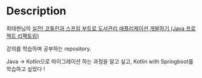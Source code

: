 # Description

최태현님의 [실전! 코틀린과 스프링 부트로 도서관리 애플리케이션 개발하기 (Java 프로젝트 리팩토링)](https://www.inflearn.com/course/java-to-kotlin-2/dashboard)

강의를 학습하며 공부하는 repository.

Java -> Kotlin으로 마이그레이션 하는 과정을 알고 싶고, Kotlin with Springboot를 학습하고 싶었다 !
